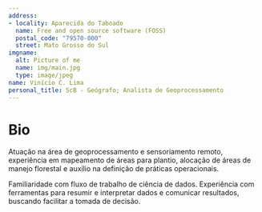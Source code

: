 ```yaml
---
address:
- locality: Aparecida do Taboado
  name: Free and open source software (FOSS)
  postal_code: "79570-000"
  street: Mato Grosso do Sul
imgname:
  alt: Picture of me
  name: img/main.jpg
  type: image/jpeg
name: Vinício C. Lima 
personal_title: ScB - Geógrafo; Analista de Geoprocessamento
---
```


# Bio

Atuação na área de geoprocessamento e sensoriamento remoto, experiência em mapeamento de áreas para plantio, alocação de áreas de manejo florestal e auxílio na definição de práticas operacionais.


Familiaridade com fluxo de trabalho de ciência de dados. Experiência com ferramentas para resumir e interpretar dados e comunicar resultados, buscando facilitar a tomada de decisão.
